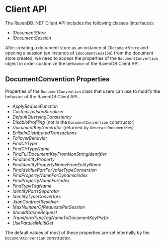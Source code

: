 # Client API #
The RavenDB .NET Client API includes the following classes (interfaces):

- <em>IDocumentStore</em>
- <em>IDocumentSession</em>

After creating a document store as an instance of <code>IDocumentStore</code> and opening a session (an instance of <code>IDocumentSession</code>) from the document store created, we need to access the properties of the <code>DocumentConvertion</code> object in order customize the behavior of the RavenDB Client API.

## DocumentConvention Properties ##
Properties of the <code>DocumentConvention</code> class that users can use to modify the behavior of the RavenDB Client API:

- <em>ApplyReduceFunction</em>
- <em>CustomizeJsonSerializer</em>
- <em>DefaultQueryingConsistency</em>
- <em>DisableProfiling</em> (not in the <code>DocumentConvertion</code> constructor) 
- <em>DocumentKeyGenerator</em> (returned by <code>GenerateDocumentKey</code>)
- <em>EnlistInDistributedTransactions</em>
- <em>FailoverBehavior</em>
- <em>FindClrType</em>
- <em>FindClrTypeName</em>
- <em>FindFullDocumentKeyFromNonStringIdentifier</em>
- <em>FindIdentityProperty</em>
- <em>FindIdentityPropertyNameFromEntityName</em>
- <em>FindIdValuePartForValueTypeConversion</em>
- <em>FindPropertyNameForDynamicIndex</em>
- <em>FindPropertyNameForIndex</em>
- <em>FindTypeTagName</em>
- <em>IdentityPartsSeparator</em>
- <em>IdentityTypeConvertors</em>
- <em>JsonContractResolver</em>
- <em>MaxNumberOfRequestsPerSession</em>
- <em>ShouldCacheRequest</em>
- <em>TransformTypeTagNameToDocumentKeyPrefix</em>
- <em>UseParallelMultiGet</em>

The default values of most of these properties are set internally by the <code>DocumentConvertion</code> constructor.

